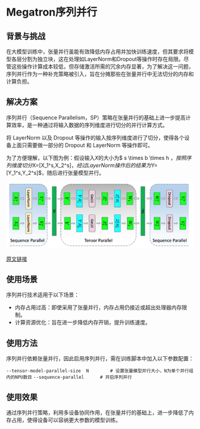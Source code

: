 # Megatron序列并行

## 背景与挑战

在大模型训练中，张量并行虽能有效降低内存占用并加快训练速度，但其要求将模型各层分割为独立块，这在处理如LayerNorm和Dropout等操作时存在局限。尽管这些操作计算成本较低，但存储激活所需的冗余内存显著，为了解决这一问题，序列并行作为一种补充策略被引入，旨在分摊那些在张量并行中无法切分的内存和计算负担。

## 解决方案

序列并行（Sequence Parallelism，SP）策略在张量并行的基础上进一步提高计算效率，是一种通过将输入数据的序列维度进行切分的并行计算方式。

将 LayerNorm 以及 Dropout 等操作的输入按序列维度进行了切分，使得各个设备上面只需要做一部分的 Dropout 和 LayerNorm 等操作即可。

为了方便理解，以下图为例：假设输入$X$的大小为$ s \times b \times h $，按照序列维度切分$X=[X_1^s,X_2^s]$，经过LayerNorm操作后的结果为$Y=[Y_1^s,Y_2^s]$，随后进行张量模型并行。

![image.png](../../sources/images/sequence-parallel.png)

[原文链接](https://arxiv.org/pdf/2205.05198)

## 使用场景

序列并行技术适用于以下场景：

* 内存占用过高：即使采用了张量并行，内存占用仍接近或超出处理器内存限制。
* 计算资源优化：旨在进一步降低内存开销，提升训练速度。
## 使用方法

序列并行依赖张量并行，因此启用序列并行，需在训练脚本中加入以下参数配置：

`--tensor-model-parallel-size  N        # 设置张量模型并行大小，N为单个并行组内的NPU数目`
`--sequence-parallel      # 开启序列并行`

## 使用效果

通过序列并行策略，利用多设备协同作用，在张量并行的基础上，进一步降低了内存占用，使得设备可以容纳更大参数的模型训练。


